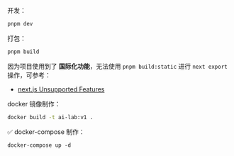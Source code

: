 开发：

```bash
pnpm dev
```

打包：

```bash
pnpm build
```

因为项目使用到了 **国际化功能**，无法使用 `pnpm build:static` 进行 `next export` 操作，可参考：

- [next.js Unsupported Features](https://nextjs.org/docs/advanced-features/static-html-export#unsupported-features)

docker 镜像制作：

```bash
docker build -t ai-lab:v1 .
```

✅ docker-compose 制作：

```
docker-compose up -d
```
